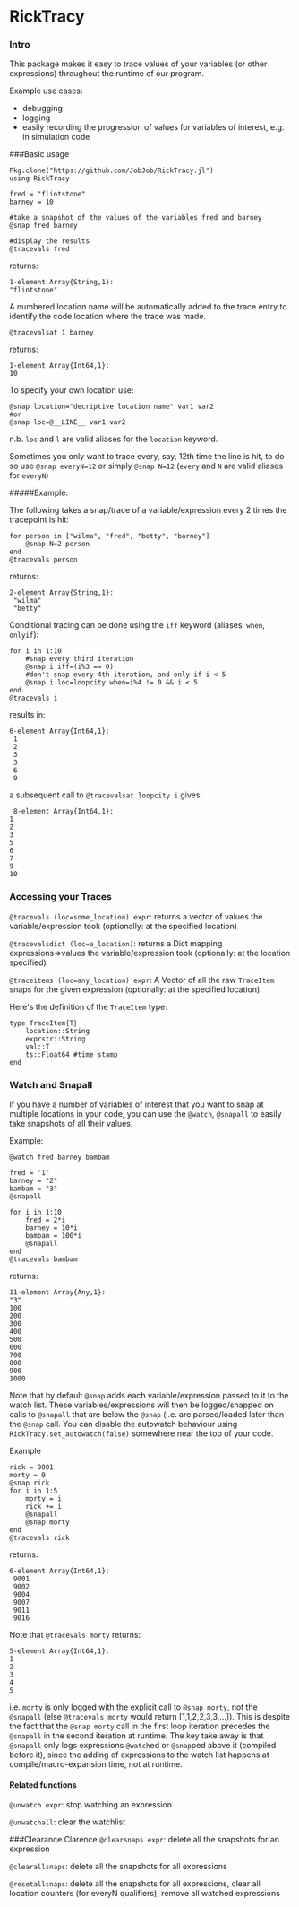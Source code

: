 # RickTracy
### Intro
This package makes it easy to trace values of your variables (or other expressions) throughout the runtime of our program.

Example use cases:
* debugging
* logging
* easily recording the progression of values for variables of interest, e.g. in simulation code

###Basic usage

    Pkg.clone("https://github.com/JobJob/RickTracy.jl")
    using RickTracy

    fred = "flintstone"
    barney = 10

    #take a snapshot of the values of the variables fred and barney
    @snap fred barney

    #display the results
    @tracevals fred

returns:

    1-element Array{String,1}:
    "flintstone"

A numbered location name will be automatically added to the trace entry to identify
the code location where the trace was made.

    @tracevalsat 1 barney

returns:

    1-element Array{Int64,1}:
    10

To specify your own location use:

    @snap location="decriptive location name" var1 var2
    #or
    @snap loc=@__LINE__ var1 var2

n.b. `loc` and `l` are valid aliases for the `location` keyword.

Sometimes you only want to trace every, say, 12th time the line is hit, to do so use `@snap everyN=12` or simply `@snap N=12` (`every` and `N` are valid aliases for  `everyN`)

#####Example:

The following takes a snap/trace of a variable/expression every 2 times
the tracepoint is hit:

    for person in ["wilma", "fred", "betty", "barney"]
        @snap N=2 person
    end
    @tracevals person

returns:

    2-element Array{String,1}:
     "wilma"
     "betty"

Conditional tracing can be done using the `iff` keyword (aliases: `when`, `onlyif`):

    for i in 1:10
        #snap every third iteration
        @snap i iff=(i%3 == 0)
        #don't snap every 4th iteration, and only if i < 5
        @snap i loc=loopcity when=i%4 != 0 && i < 5
    end
    @tracevals i

results in:

    6-element Array{Int64,1}:
     1
     2
     3
     3
     6
     9

 a subsequent call to `@tracevalsat loopcity i` gives:

     8-element Array{Int64,1}:
    1
    2
    3
    5
    6
    7
    9
    10

### Accessing your Traces

`@tracevals (loc=some_location) expr`: returns a vector of values the variable/expression took (optionally: at the specified location)

`@tracevalsdict (loc=a_location)`: returns a Dict mapping expressions=>values the variable/expression took (optionally: at the location specified)

`@traceitems (loc=any_location) expr`: A Vector of all the raw `TraceItem `snaps for the given expression (optionally: at the specified location).

Here's the definition of the `TraceItem` type:

    type TraceItem{T}
        location::String
        exprstr::String
        val::T
        ts::Float64 #time stamp
    end

### Watch and Snapall

 If you have a number of variables of interest that you want to snap at multiple locations in your code, you can use the `@watch`, `@snapall` to easily take snapshots of all their values.

Example:

    @watch fred barney bambam

    fred = "1"
    barney = "2"
    bambam = "3"
    @snapall

    for i in 1:10
        fred = 2*i
        barney = 10*i
        bambam = 100*i
        @snapall
    end
    @tracevals bambam

returns:

    11-element Array{Any,1}:
    "3"
    100
    200
    300
    400
    500
    600
    700
    800
    900
    1000

Note that by default `@snap` adds each variable/expression passed to it to the watch list. These variables/expressions will then be logged/snapped on calls to `@snapall` that are below the `@snap` (i.e. are parsed/loaded later than the `@snap` call. You can disable the autowatch behaviour using
`RickTracy.set_autowatch(false)` somewhere near the top of your code.

Example

    rick = 9001
    morty = 0
    @snap rick
    for i in 1:5
        morty = i
        rick += i
        @snapall
        @snap morty
    end
    @tracevals rick

returns:

    6-element Array{Int64,1}:
     9001
     9002
     9004
     9007
     9011
     9016

Note that `@tracevals morty` returns:

    5-element Array{Int64,1}:
    1
    2
    3
    4
    5

i.e. `morty` is only logged with the explicit call to `@snap morty`, not the `@snapall`  (else `@tracevals morty` would return [1,1,2,2,3,3,...]). This is despite the fact that the `@snap morty` call in the first loop iteration precedes the `@snapall` in the second iteration at runtime. The key take away is that `@snapall` only logs expressions `@watch`ed or `@snap`ped above it (compiled before it), since the adding of expressions to the watch list happens at compile/macro-expansion time, not at runtime.

#### Related functions
`@unwatch expr`: stop watching an expression

`@unwatchall`: clear the watchlist

###Clearance Clarence
`@clearsnaps expr`: delete all the snapshots for an expression

`@clearallsnaps`: delete all the snapshots for all expressions

`@resetallsnaps`: delete all the snapshots for all expressions, clear all location counters (for everyN qualifiers), remove all watched expressions
